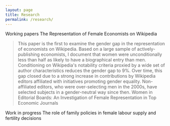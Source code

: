 ```yaml
---
layout: page
title: Research
permalink: /research/
---
```


Working papers
The Representation of Female Economists on Wikipedia
> This paper is the first to examine the gender gap in the representation of economists on Wikipedia. Based on a large sample of actively-publishing economists, I document that women were unconditionally less than half as likely to have a biographical entry than men. Conditioning on Wikipedia's notability criteria proxied by a wide set of author characteristics reduces the gender gap to 9%. Over time, this gap closed due to a strong increase in contributions by Wikipedia editors affiliated with initiatives promoting gender equality. Non-affiliated editors, who were over-selecting men in the 2000s, have selected subjects in a gender-neutral way since then. 
Women in Editorial Boards: An Investigation of Female Representation in Top Economic Journals

Work in progress
The role of family policies in female labour supply and fertility decisions
